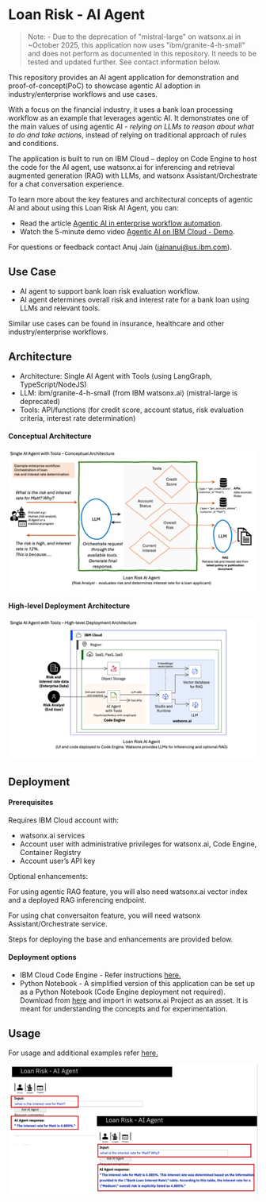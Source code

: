 # Loan Risk - AI Agent

> Note: - Due to the deprecation of "mistral-large" on watsonx.ai in ~October 2025, this application now uses "ibm/granite-4-h-small" and does not perform as documented in this repository. It needs to be tested and updated further. See contact information below.

This repository provides an AI agent application for demonstration and proof-of-concept(PoC) to showcase agentic AI adoption in industry/enterprise workflows and use cases.

With a focus on the financial industry, it uses a bank loan processing workflow as an example that leverages agentic AI. It demonstrates one of the main values of using agentic AI - _relying on LLMs to reason about what to do and take actions_, instead of relying on traditional approach of rules and conditions. 

The application is built to run on IBM Cloud – deploy on Code Engine to host the code for the AI agent, use watsonx.ai for inferencing and retrieval augmented generation (RAG) with LLMs, and watsonx Assistant/Orchestrate for a chat conversation experience.

To learn more about the key features and architectural concepts of agentic AI and about using this Loan Risk AI Agent, you can: 

- Read the article [Agentic AI in enterprise workflow automation](https://developer.ibm.com/articles/agentic-ai-workflow-automation/).
- Watch the 5-minute demo video [Agentic AI on IBM Cloud - Demo](https://mediacenter.ibm.com/media/Agentic+AI+on+IBM+Cloud+-+Demo+Video/1_kn6kvqmz).

For questions or feedback contact Anuj Jain (jainanuj@us.ibm.com).

## Use Case
+ AI agent to support bank loan risk evaluation workflow.
+ AI agent determines overall risk and interest rate for a bank loan using LLMs and relevant tools.

Similar use cases can be found in insurance, healthcare and other industry/enterprise workflows.


## Architecture
+ Architecture: Single AI Agent with Tools (using LangGraph, TypeScript/NodeJS)
+ LLM: ibm/granite-4-h-small (from IBM watsonx.ai) (mistral-large is deprecated)
+ Tools: API/functions (for credit score, account status, risk evaluation criteria, interest rate determination)

#### Conceptual Architecture
![Conceptual architecture](artifacts/architecture/LoanRisk-Single-AI-Agent-Conceptual.png)

#### High-level Deployment Architecture
![High-level deployment architecture](artifacts/architecture/LoanRisk-Single-AI-Agent-Deployment.png)


## Deployment
#### Prerequisites
Requires IBM Cloud account with:
- watsonx.ai services
- Account user with administrative privileges for watsonx.ai, Code Engine, Container Registry
- Account user’s API key

Optional enhancements:

For using agentic RAG feature, you will also need watsonx.ai vector index and a deployed RAG inferencing endpoint. 

For using chat conversaiton feature, you will need watsonx Assistant/Orchestrate service.

Steps for deploying the base and enhancements are provided below.

#### Deployment options
- IBM Cloud Code Engine - Refer instructions [here.](artifacts/deployment/deployment-README.md)
- Python Notebook - A simplified version of this application can be set up as a Python Notebook (Code Engine deployment not required). Download from [here](artifacts/python-notebook/NB-ai-agent-loan-risk-demo-v1.ipynb) and import in watsonx.ai Project as an asset. It is meant for understanding the concepts and for experimentation.


## Usage
For usage and additional examples refer [here.](artifacts/usage-examples/usage-examples-README.md)

![Example usage screenshot](artifacts/usage-examples/UsageExample2.png)

  


